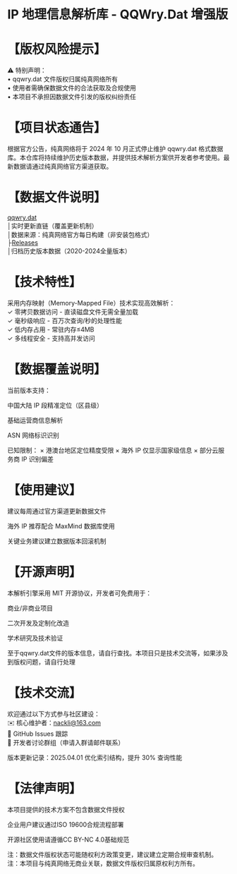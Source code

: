 # IP 地理信息解析库 - QQWry.Dat 增强版

# 【版权风险提示】
⚠️ 特别声明：  
• qqwry.dat 文件版权归属纯真网络所有  
• 使用者需确保数据文件的合法获取及合规使用  
• 本项目不承担因数据文件引发的版权纠纷责任

# 【项目状态通告】
根据官方公告，纯真网络将于 2024 年 10 月正式停止维护 qqwry.dat 格式数据库。本仓库将持续维护历史版本数据，并提供技术解析方案供开发者参考使用。最新数据请通过纯真网络官方渠道获取。

# 【数据文件说明】
[qqwry.dat](https://raw.githubusercontent.com/nackli/qqwry/main/qqwry.dat)   
│实时更新直链（覆盖更新机制）  
│数据来源：纯真网络官方每日构建（非安装包格式）  
├[Releases](https://github.com/nackli/qqwry/releases)  
│归档历史版本数据（2020-2024全量版本）  

# 【技术特性】
采用内存映射（Memory-Mapped File）技术实现高效解析：   
✓ 零拷贝数据访问 - 直读磁盘文件无需全量加载  
✓ 毫秒级响应 - 百万次查询/秒的处理性能  
✓ 低内存占用 - 常驻内存≤4MB  
✓ 多线程安全 - 支持高并发访问  

# 【数据覆盖说明】
当前版本支持：

中国大陆 IP 段精准定位（区县级）

基础运营商信息解析

ASN 网络标识识别

已知限制：
× 港澳台地区定位精度受限
× 海外 IP 仅显示国家级信息
× 部分云服务商 IP 识别偏差

# 【使用建议】

建议每周通过官方渠道更新数据文件

海外 IP 推荐配合 MaxMind 数据库使用

关键业务建议建立数据版本回滚机制

# 【开源声明】
本解析引擎采用 MIT 开源协议，开发者可免费用于：

商业/非商业项目

二次开发及定制化改造

学术研究及技术验证

至于qqwry.dat文件的版本信息，请自行查找。本项目只是技术交流等，如果涉及到版权问题，请自行处理

# 【技术交流】
欢迎通过以下方式参与社区建设：  
✉️ 核心维护者：nackli@163.com  
📝 GitHub Issues 跟踪  
💬 开发者讨论群组（申请入群请邮件联系）   

版本更新记录：2025.04.01 优化索引结构，提升 30% 查询性能

# 【法律声明】

本项目提供的技术方案不包含数据文件授权

企业用户建议通过ISO 19600合规流程部署

开源社区使用请遵循CC BY-NC 4.0基础规范

注：数据文件版权状态可能随权利方政策变更，建议建立定期合规审查机制。
注：本项目与纯真网络无商业关联，数据文件版权归属原权利方所有。


